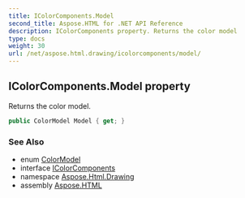 ```yaml
---
title: IColorComponents.Model
second_title: Aspose.HTML for .NET API Reference
description: IColorComponents property. Returns the color model
type: docs
weight: 30
url: /net/aspose.html.drawing/icolorcomponents/model/
---
```

## IColorComponents.Model property

Returns the color model.

```csharp
public ColorModel Model { get; }
```

### See Also

* enum [ColorModel](../../colormodel/)
* interface [IColorComponents](../)
* namespace [Aspose.Html.Drawing](../../../aspose.html.drawing/)
* assembly [Aspose.HTML](../../../)

